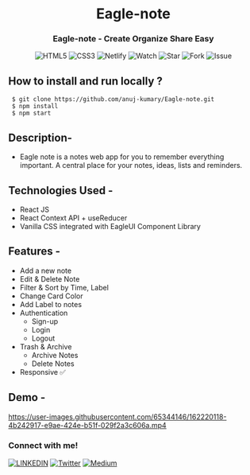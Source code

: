 <h1 align="center"> Eagle-note </h1>
<h3 align="center"> Eagle-note - Create Organize Share Easy </h3>

<div align="center">

 ![HTML5](https://img.shields.io/badge/html5-%23E34F26.svg?style=for-the-badge&logo=html5&logoColor=white)
 ![CSS3](https://img.shields.io/badge/css3-%231572B6.svg?style=for-the-badge&logo=css3&logoColor=white)
 ![Netlify](https://img.shields.io/badge/netlify-%23000000.svg?style=for-the-badge&logo=netlify&logoColor=#00C7B7)
 ![Watch](https://img.shields.io/github/watchers/anuj-kumary/Eagle-Store.svg)
 ![Star](https://img.shields.io/github/stars/anuj-kumary/Eagle-Store.svg)
 ![Fork](https://img.shields.io/github/forks/anuj-kumary/Eagle-Store.svg)
 ![Issue](https://img.shields.io/github/issues/anuj-kumary/Eagle-Store.svg)

</div>

 ## How to install and run locally ?
 

  ```
   $ git clone https://github.com/anuj-kumary/Eagle-note.git
   $ npm install
   $ npm start

  ```
  
  ## Description-
 - Eagle note is a notes web app for you to remember everything important. A central place for your notes, ideas, lists and reminders.


## Technologies Used -
 - React JS
 - React Context API + useReducer
 - Vanilla CSS integrated with EagleUI Component Library


## Features -
- Add a new note
- Edit & Delete Note
- Filter & Sort by Time, Label
- Change Card Color
- Add Label to notes
- Authentication
    - Sign-up
    - Login
    - Logout
- Trash & Archive
    - Archive Notes
    - Delete Notes
- Responsive ✅
   
## Demo -



https://user-images.githubusercontent.com/65344146/162220118-4b242917-e9ae-424e-b51f-029f2a3c606a.mp4


### Connect with me!
[![LINKEDIN](https://img.shields.io/badge/LinkedIn-0077B5?style=for-the-badge&logo=linkedin&logoColor=white)](https://www.linkedin.com/in/anujkumar-yadav-29b2521aa/)
[![Twitter](https://img.shields.io/badge/Twitter-1DA1F2?style=for-the-badge&logo=twitter&logoColor=white)](https://twitter.com/TheRealAnujK)
[![Medium](https://img.shields.io/badge/Medium-12100E?style=for-the-badge&logo=medium&logoColor=white)](https://anujf0510.medium.com/)

